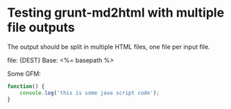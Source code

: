 Testing grunt-md2html with multiple file outputs
=================================================

The output should be split in multiple HTML files, one file per input file.

file: {DEST}
Base: <%= basepath %>

Some GFM:

```js
function() {
    console.log('this is some java script code');
}
```
